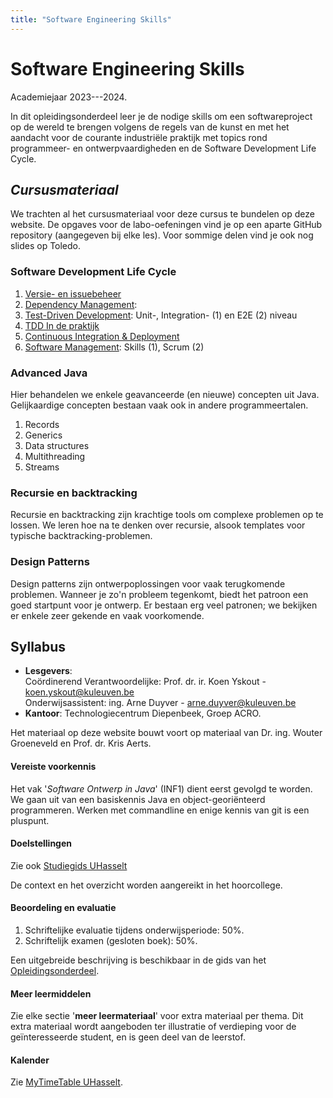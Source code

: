 ```yaml
---
title: "Software Engineering Skills"
---
```


# Software Engineering Skills

Academiejaar 2023---2024.

In dit opleidingsonderdeel leer je de nodige skills om een softwareproject op de wereld te brengen volgens de regels van de kunst en met het aandacht voor de courante industriële praktijk met topics rond programmeer- en ontwerpvaardigheden en de Software Development Life Cycle.

## _Cursusmateriaal_

We trachten al het cursusmateriaal voor deze cursus te bundelen op deze website.
De opgaves voor de labo-oefeningen vind je op een aparte GitHub repository (aangegeven bij elke les).
Voor sommige delen vind je ook nog slides op Toledo.

### Software Development Life Cycle

1. [Versie- en issuebeheer](/versiebeheer)
2. [Dependency Management](/dependency-management):
3. [Test-Driven Development](/tdd): Unit-, Integration- (1) en E2E (2) niveau
4. [TDD In de praktijk](/tdd/in-de-praktijk)
5. [Continuous Integration &amp; Deployment](/lifecycle/ci)
6. [Software Management](/lifecycle/management): Skills (1), Scrum (2)

### Advanced Java

Hier behandelen we enkele geavanceerde (en nieuwe) concepten uit Java.
Gelijkaardige concepten bestaan vaak ook in andere programmeertalen.

1. Records
2. Generics
3. Data structures
4. Multithreading
5. Streams

### Recursie en backtracking

Recursie en backtracking zijn krachtige tools om complexe problemen op te lossen.
We leren hoe na te denken over recursie, alsook templates voor typische backtracking-problemen.

### Design Patterns

Design patterns zijn ontwerpoplossingen voor vaak terugkomende problemen.
Wanneer je zo'n probleem tegenkomt, biedt het patroon een goed startpunt voor je ontwerp.
Er bestaan erg veel patronen; we bekijken er enkele zeer gekende en vaak voorkomende.

<!-- ### Extra informatie

1. [Gebruikte Software: een overzicht](/extra/software)
2. [De 'SESsy Library' WebApp: installatie & configuratie](/extra/sessy)
3. [De 'SESsy Library' WebApp: extra oefeningen](/extra/sessy-extending)
4. [Taak 1: Open Source Contributie](/extra/taak-oss/) -->

## Syllabus

- **Lesgevers**:<br/>
  Coördinerend Verantwoordelijke: Prof. dr. ir. Koen Yskout - <a href="mailto:koen.yskout@kuleuven.be">koen.yskout@kuleuven.be</a><br/>
  Onderwijsassistent: ing. Arne Duyver - <a href="mailto:arne.duyver@kuleuven.be">arne.duyver@kuleuven.be</a>
- **Kantoor**: Technologiecentrum Diepenbeek, Groep ACRO.

Het materiaal op deze website bouwt voort op materiaal van Dr. ing. Wouter Groeneveld en Prof. dr. Kris Aerts.

#### Vereiste voorkennis

Het vak '_Software Ontwerp in Java_' (INF1) dient eerst gevolgd te worden. We gaan uit van een basiskennis Java en object-georiënteerd programmeren. Werken met commandline en enige kennis van git is een pluspunt.

#### Doelstellingen

Zie ook [Studiegids UHasselt](https://www.uhasselt.be/studiegids)

De context en het overzicht worden aangereikt in het hoorcollege.

#### Beoordeling en evaluatie

1. Schriftelijke evaluatie tijdens onderwijsperiode: 50%.
2. Schriftelijk examen (gesloten boek): 50%.

Een uitgebreide beschrijving is beschikbaar in de gids van het [Opleidingsonderdeel](https://studiegidswww.uhasselt.be/opleidingsonderdeel.aspx?a=2023&i=4083&n=4&t=01#anker47379).

#### Meer leermiddelen

Zie elke sectie '**meer leermateriaal**' voor extra materiaal per thema.
Dit extra materiaal wordt aangeboden ter illustratie of verdieping voor de geïnteresseerde student, en is geen deel van de leerstof.

#### Kalender

Zie [MyTimeTable UHasselt](https://mytimetable.uhasselt.be/schedule).
